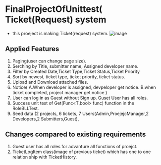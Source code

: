 # FinalProjectOfUnittest( Ticket(Request) system
- this proeject is making Ticket(request) system.
![image](https://user-images.githubusercontent.com/95237930/170739657-cb7e748f-0694-40e1-87d4-1052fbd62f99.png)

## Applied Features
1. Paging(user can change page size).<br/>
2. Serching by Title, submitter name, Assigned developer name.<br/>
3. Filter by Created Date,Ticket Type,Ticket Status,Ticket Priority<br/>
4. Sort by newest, ticket type, ticket priority, ticket status.<br/>
5. Upload and Download attached files.<br/>
6. Notice( A.When developer is assigned, devpeloper get notice.  B.when ticket completed, project manager get notice ) 
7. User can log in as Guest without Sign up. Guset User has all roles.
8. Success unit test of Get(Func<T,bool> func) function in the RoleBLLTest. 
9. Seed data (2 projects, 6 tickets, 7 Users(Admin,ProejejcManager,2 Developers,2 Submitters,Guest),
## Changes compared to existing requirements
1. Guest user has all roles for advanture all functions of proejct.
2. TicketLogItem class(image of previous ticket) which has one to one relation ship with TicketHistory.

